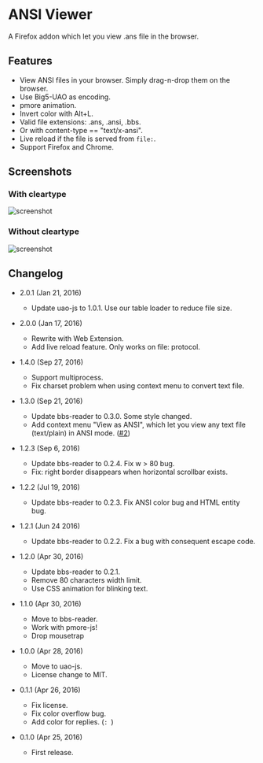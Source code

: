 ANSI Viewer
===========

A Firefox addon which let you view .ans file in the browser.

Features
--------

* View ANSI files in your browser. Simply drag-n-drop them on the browser.
* Use Big5-UAO as encoding.
* pmore animation.
* Invert color with Alt+L.
* Valid file extensions: .ans, .ansi, .bbs.
* Or with content-type == "text/x-ansi".
* Live reload if the file is served from `file:`.
* Support Firefox and Chrome.

Screenshots
-----------

### With cleartype

![screenshot](http://i.imgur.com/FS5ch99.png)

### Without cleartype

![screenshot](http://i.imgur.com/s1uUlLH.png)

Changelog
---------

* 2.0.1 (Jan 21, 2016)

	- Update uao-js to 1.0.1. Use our table loader to reduce file size.

* 2.0.0 (Jan 17, 2016)

	- Rewrite with Web Extension.
	- Add live reload feature. Only works on file: protocol.

* 1.4.0 (Sep 27, 2016)

	- Support multiprocess.
	- Fix charset problem when using context menu to convert text file.

* 1.3.0 (Sep 21, 2016)

	- Update bbs-reader to 0.3.0. Some style changed.
	- Add context menu "View as ANSI", which let you view any text file (text/plain) in ANSI mode. ([#2](https://github.com/eight04/ansi-viewer/issues/2))

* 1.2.3 (Sep 6, 2016)

	- Update bbs-reader to 0.2.4. Fix w > 80 bug.
	- Fix: right border disappears when horizontal scrollbar exists.

* 1.2.2 (Jul 19, 2016)

	- Update bbs-reader to 0.2.3. Fix ANSI color bug and HTML entity bug.

* 1.2.1 (Jun 24 2016)

	- Update bbs-reader to 0.2.2. Fix a bug with consequent escape code.

* 1.2.0 (Apr 30, 2016)

	- Update bbs-reader to 0.2.1.
	- Remove 80 characters width limit.
	- Use CSS animation for blinking text.

* 1.1.0 (Apr 30, 2016)

	- Move to bbs-reader.
	- Work with pmore-js!
	- Drop mousetrap

* 1.0.0 (Apr 28, 2016)

	- Move to uao-js.
	- License change to MIT.

* 0.1.1 (Apr 26, 2016)
    
    - Fix license.
    - Fix color overflow bug.
    - Add color for replies. (`: `)
    
* 0.1.0 (Apr 25, 2016)

    - First release.
